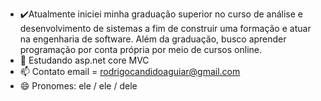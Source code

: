 - ✔️Atualmente iniciei minha graduação superior no curso de análise e desenvolvimento de sistemas a fim de construir uma formação e atuar na engenharia de software. Além da graduação, busco aprender programação por conta própria por meio de cursos online.
- 🌱 Estudando asp.net core MVC
- 📫 Contato email = rodrigocandidoaguiar@gmail.com
- 😄 Pronomes: ele / ele / dele
